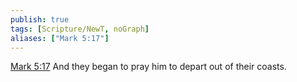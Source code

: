 ```yaml
---
publish: true
tags: [Scripture/NewT, noGraph]
aliases: ["Mark 5:17"]
---
```

[Mark 5:17](https://churchofjesuschrist.org/study/scriptures/nt/mark/5?lang=eng&id=p17#p17) And they began to pray him to depart out of their coasts.
